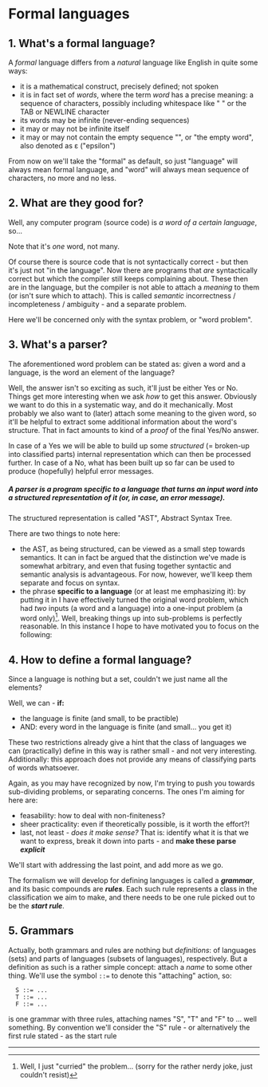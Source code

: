 # Formal languages

## 1. What's a formal language?

A *formal* language differs from a *natural* language like English in quite some ways:
+ it is a mathematical construct, precisely defined; not spoken
+ it is in fact set of *words*, where the term *word* has a precise meaning: a sequence of characters,
  possibly including whitespace like " " or the TAB or NEWLINE character
+ its words may be infinite (never-ending sequences)
+ it may or may not be infinite itself
+ it may or may not contain the empty sequence "", or "the empty word", also denoted as ε ("epsilon")

From now on we'll take the "formal" as default, so just "language" will always mean formal language,
and "word" will always mean sequence of characters, no more and no less.

## 2. What are they good for?
Well, any computer program (source code) is *a word of a certain language*, so...

Note that it's *one* word, not many.

Of course there is source code that is not syntactically correct - but then it's just not "in the language".
Now there are programs that *are* syntactically correct but which the compiler still keeps complaining about.
These then are in the language, but the compiler is not able to attach a *meaning* to them (or isn't sure which to attach).
This is called *semantic* incorrectness / incompleteness / ambiguity - and a separate problem.

Here we'll be concerned only with the syntax problem, or "word problem".

## 3. What's a parser?
The aforementioned word problem can be stated as: given a word and a language, is the word an element of the language?

Well, the answer isn't so exciting as such, it'll just be either Yes or No.
Things get more interesting when we ask *how* to get this answer. Obviously we want to do this in a systematic way,
and do it mechanically. Most probably we also want to (later) attach some meaning to the given word, so it'll be
helpful to extract some additional information about the word's structure.
That in fact amounts to kind of a *proof* of the final Yes/No answer.

In case of a Yes we will be able to build up some *structured* (= broken-up into classified parts) 
internal representation which can then be processed further.
In case of a No, what has been built up so far can be used to produce (hopefully) helpful error messages.

##### A **parser** is a program *specific to a language* that turns an input word into a structured representation of it (or, in case, an error message).
The structured representation is called "AST", Abstract Syntax Tree.

There are two things to note here:
+ the AST, as being structured, can be viewed as a small step towards semantics.
  It can in fact be argued that the distinction we've made is somewhat arbitrary, and even that fusing together
  syntactic and semantic analysis is advantageous. For now, however, we'll keep them separate and focus on syntax.
+ the phrase **specific to a language** (or at least me emphasizing it): by putting it in I have effectively turned
  the original word problem, which had *two* inputs (a word and a language) into a one-input problem (a word only)[^1].
  Well, breaking things up into sub-problems is perfectly reasonable. In this instance I hope to have motivated you to focus
  on the following:
  
## 4. How to define a formal language?
Since a language is nothing but a set, couldn't we just name all the elements?

Well, we can - **if:**
+ the language is finite (and small, to be practible)
+ AND: every word in the language is finite (and small... you get it)

These two restrictions already give a hint that the class of languages we can (practically) define in this way
is rather small - and not very interesting.
Additionally: this approach does not provide any means of classifying parts of words whatsoever.

Again, as you may have recognized by now, I'm trying to push you towards sub-dividing problems, or separating concerns.
The ones I'm aiming for here are:
+ feasability: how to deal with non-finiteness?
+ sheer practicality: even if theoretically possible, is it worth the effort?!
+ last, not least - *does it make sense?*
  That is: identify what it is that we want to express, break it down into parts - and **make these parse *explicit***

We'll start with addressing the last point, and add more as we go.

The formalism we will develop for defining languages is called a ***grammar***,
and its basic compounds are ***rules***. 
Each such rule represents a class in the classification we aim to make,
and there needs to be one rule picked out to be the ***start rule***.

## 5. Grammars
Actually, both grammars and rules are nothing but *definitions*: 
of languages (sets) and parts of languages (subsets of languages), respectively.
But a definition as such is a rather simple concept: attach a *name* to some other thing.
We'll use the symbol `::=` to denote this "attaching" action, so:
```
  S ::= ...
  T ::= ...
  F ::= ...
```
is one grammar with three rules, attaching names "S", "T" and "F" to ... well something.
By convention we'll consider the "S" rule - or alternatively the first rule stated - as the start rule



  ___
  [^1]: Well, I just "curried" the problem... (sorry for the rather nerdy joke, just couldn't resist)
  

